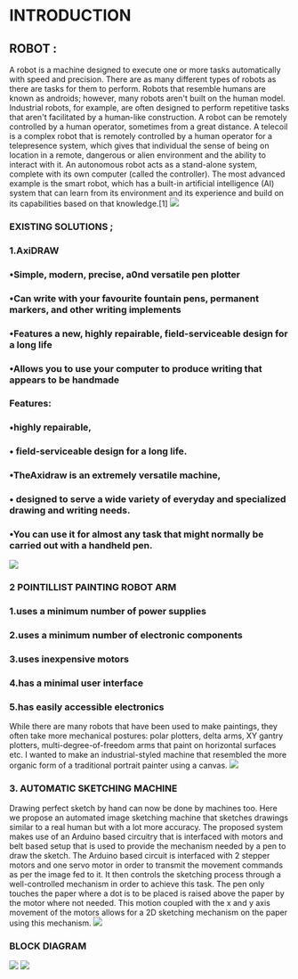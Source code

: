 # INTRODUCTION
## ROBOT :
A robot is a machine designed to execute one or more tasks automatically with speed and precision. There are as many different types of robots as there are tasks for them to perform.
Robots that resemble humans are known as androids; however, many robots aren't built on the human model. Industrial robots, for example, are often designed to perform repetitive tasks that aren't facilitated by a human-like construction. A robot can be remotely controlled by a human operator, sometimes from a great distance. A telecoil is a complex robot that is remotely controlled by a human operator for a telepresence system, which gives that individual the sense of being on location in a remote, dangerous or alien environment and the ability to interact with it. 
An autonomous robot acts as a stand-alone system, complete with its own computer (called the controller). The most advanced example is the smart robot, which has a built-in artificial intelligence (AI) system that can learn from its environment and its experience and build on its capabilities based on that knowledge.[1]
![](https://user-images.githubusercontent.com/42509999/49492967-4c099980-f880-11e8-9031-9eb35475401a.jpg)
 ### EXISTING SOLUTIONS ;
### 1.AxiDRAW
### •Simple, modern, precise, a0nd versatile pen plotter
### •Can write with your favourite fountain pens, permanent markers, and other writing implements
### •Features a new, highly repairable, field-serviceable design for a long life
### •Allows you to use your computer to produce writing that appears to be handmade
### Features:
### •highly repairable,
### • field-serviceable design for a long life. 
### •TheAxidraw is an extremely versatile machine,
### • designed to serve a wide variety of everyday and specialized drawing and writing needs. 
### •You can use it for almost any task that might normally be carried out with a handheld pen.
![](https://user-images.githubusercontent.com/42509999/49493201-2630c480-f881-11e8-8233-5a322acf368b.png)

### 2 POINTILLIST PAINTING ROBOT ARM
### 1.uses a minimum number of power supplies
###  2.uses a minimum number of electronic components
### 3.uses inexpensive motors
### 4.has a minimal user interface
### 5.has easily accessible electronics
While there are many robots that have been used to make paintings,  they often take more mechanical postures: polar plotters, delta arms, XY gantry plotters, multi-degree-of-freedom arms that paint on horizontal surfaces etc. I wanted to make an industrial-styled machine that resembled the more organic form of a traditional portrait painter using a canvas.
![](https://user-images.githubusercontent.com/42509999/49493642-dce17480-f882-11e8-82fc-6f1e4cb8b8b1.jpg)

### 3. AUTOMATIC SKETCHING MACHINE
Drawing perfect sketch by hand can now be done by machines too. Here we propose an automated image sketching machine that sketches drawings similar to a real human but with a lot more accuracy. The proposed system makes use of an Arduino based circuitry that is interfaced with motors and belt based setup that is used to provide the mechanism needed by a pen to draw the sketch. The Arduino based circuit is interfaced with 2 stepper motors and one servo motor in order to transmit the movement commands as per the image fed to it. It then controls the sketching process through a well-controlled mechanism in order to achieve this task. The pen only touches the paper where a dot is to be placed is raised above the paper by the motor where not needed. This motion coupled with the x and y axis movement of the motors allows for a 2D sketching mechanism on the paper using this mechanism.
![](https://user-images.githubusercontent.com/42509999/49494063-5af24b00-f884-11e8-9761-77ca561ff4cb.jpg)
### BLOCK DIAGRAM
![](https://user-images.githubusercontent.com/42509999/49494273-15824d80-f885-11e8-9028-a7c74e099bed.png)
![](https://user-images.githubusercontent.com/42509999/49494475-ce488c80-f885-11e8-9695-fdf64ab65c93.PNG)
